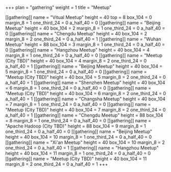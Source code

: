 +++ 
plan = "gathering"
weight = 1
title = "Meetup"


[[gathering]]
    name = "Vitual Meetup"
    height = 40
    top = 8
    box_104 = 0
    margin_8 = 1
    one_third_24 = 0
    a_half_40 = 0
[[gathering]]
    name = "Beijing Meetup"
    height = 40
    box_104 = 2
    margin_8 = 1
    one_third_24 = 0
    a_half_40 = 0
[[gathering]]
    name = "Chengdu Meetup"
    height = 40
    box_104 = 2
    margin_8 = 2
    one_third_24 = 0
    a_half_40 = 1
[[gathering]]
    name = "Wuhan Meetup"
    height = 88
    box_104 = 3
    margin_8 = 1
    one_third_24 = 0
    a_half_40 = 0
[[gathering]]
    name = "Hangzhou Meetup"
    height = 40
    box_104 = 4
    margin_8 = 1
    one_third_24 = 0
    a_half_40 = 0
[[gathering]]
    name = "Meetup (City TBD)"
    height = 40
    box_104 = 4
    margin_8 = 2
    one_third_24 = 0
    a_half_40 = 1
[[gathering]]
    name = "Beijing Meetup"
    height = 40
    box_104 = 5
    margin_8 = 1
    one_third_24 = 0
    a_half_40 = 0
[[gathering]]
    name = "Meetup (City TBD)"
    height = 40
    box_104 = 5
    margin_8 = 2
    one_third_24 = 0
    a_half_40 = 1
[[gathering]]
    name = "Shenzhen Meetup"
    height = 40
    box_104 = 6
    margin_8 = 1
    one_third_24 = 0
    a_half_40 = 0
[[gathering]]
    name = "Meetup (City TBD)"
    height = 40
    box_104 = 6
    margin_8 = 2
    one_third_24 = 0
    a_half_40 = 1
[[gathering]]
    name = "Changsha Meetup"
    height = 40
    box_104 = 7
    margin_8 = 1
    one_third_24 = 0
    a_half_40 = 0
[[gathering]]
    name = "Meetup (City TBD)"
    height = 40
    box_104 = 7
    margin_8 = 2
    one_third_24 = 0
    a_half_40 = 1
[[gathering]]
    name = "Chengdu Meetup"
    height = 88
    box_104 = 8
    margin_8 = 1
    one_third_24 = 0
    a_half_40 = 0
[[gathering]]
    name = "Apache Hadoop (City TBD)"
    height = 88
    box_104 = 9
    margin_8 = 1
    one_third_24 = 0
    a_half_40 = 0
[[gathering]]
    name = "Beijing Meetup"
    height = 40
    box_104 = 10
    margin_8 = 1
    one_third_24 = 0
    a_half_40 = 0
[[gathering]]
    name = "Xi'an Meetup"
    height = 40
    box_104 = 10
    margin_8 = 2
    one_third_24 = 0
    a_half_40 = 1
[[gathering]]
    name = "Hangzhou Meetup"
    height = 40
    box_104 = 11
    margin_8 = 1
    one_third_24 = 0
    a_half_40 = 0
[[gathering]]
    name = "Meetup (City TBD)"
    height = 40
    box_104 = 11
    margin_8 = 2
    one_third_24 = 0
    a_half_40 = 1
+++
